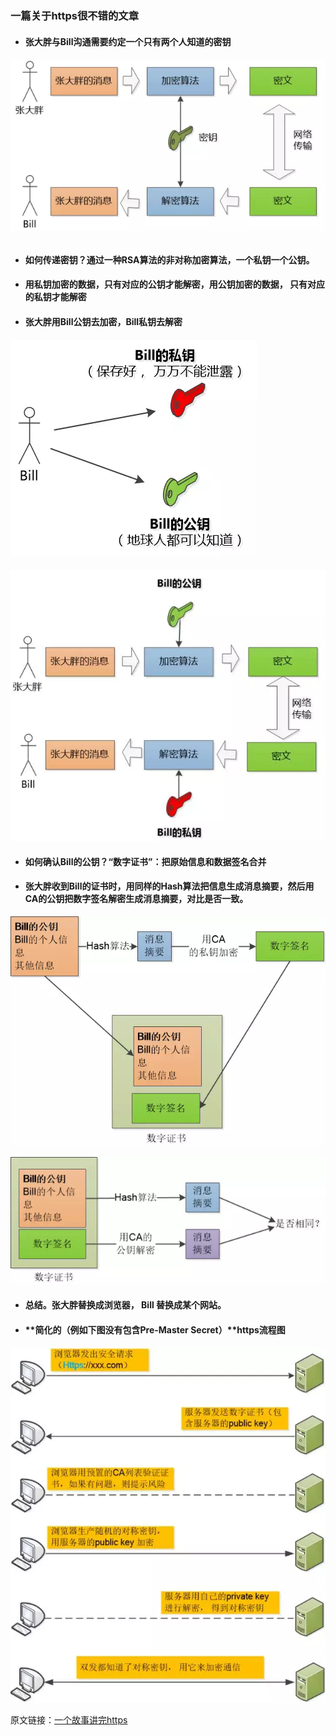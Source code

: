 ### 一篇关于https很不错的文章

* #### 张大胖与Bill沟通需要约定一个只有两个人知道的密钥

###### ![](/assets/6401.webp)

* #### 如何传递密钥？通过一种RSA算法的非对称加密算法，一个私钥一个公钥。
* #### **用私钥加密的数据，只有对应的公钥才能解密，用公钥加密的数据， 只有对应的私钥才能解密**
* #### 张大胖用Bill公钥去加密，Bill私钥去解密

#### ![](/assets/6402.webp)

#### ![](/assets/6403.webp)

* #### 如何确认Bill的公钥？“数字证书”：把原始信息和数据签名合并
* #### 张大胖收到Bill的证书时，用同样的Hash算法把信息生成消息摘要，然后用CA的公钥把数字签名解密生成消息摘要，对比是否一致。

![](/assets/6404.webp)

![](/assets/6405.webp)

* #### 总结。张大胖替换成浏览器， Bill 替换成某个网站。
* #### **简化的（例如下图没有包含Pre-Master Secret）**https流程图

![](/assets/640.webp)

原文链接：[一个故事讲完https](https://mp.weixin.qq.com/s/StqqafHePlBkWAPQZg3NrA)

